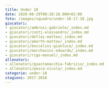 ```yaml
---
title: Under 18
date: 2020-08-29T00:28:18.000+02:00
foto: /images/squadre/under-18-17-18.jpg
giocatori:
- giocatori/ambrosi-gabriele/_index.md
- giocatori/conti-alessandro/_index.md
- giocatori/dellai-matteo/_index.md
- giocatori/amorth-matteo/_index.md
- giocatori/boccalini-gianluca/_index.md
- giocatori/marchesini-edoardo/_index.md
- giocatori/rigo-manuel/_index.md
allenatori:
- allenatori/guastamacchia-fabrizio/_index.md
- allenatori/pesca-nicola/_index.md
categorie: under-18
stagioni: 2017-2018
---
```

